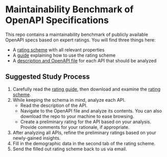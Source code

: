 # Maintainability Benchmark of OpenAPI Specifications

This repo contains a maintainability benchmark of publicly available OpenAPI specs based on expert ratings. You will find three things here:

- A [rating scheme](rating-scheme.xlsx) with all relevant properties
- A [guide](rating-scheme-guide.md) explaining how to use the rating scheme
- A [description and OpenAPI file](openapi-files/README.md) for each API that should be analyzed

## Suggested Study Process

1. Carefully read the [rating guide](rating-scheme-guide.md), then download and examine the [rating scheme](https://github.com/xJREB/openapi-maintainability-benchmark/raw/master/rating-scheme.xlsx).
2. While keeping the schema in mind, analyze each API.
   - Read the description of the API.
   - Navigate to the OpenAPI file and analyze its contents. You can also download the repo to your machine to ease browsing.
   - Create a preliminary rating for the API based on your analysis. Provide comments for your rationale, if appropriate.
3. After analyzing all APIs, refine the preliminary ratings based on your newly-gained insights.
4. Fill in the demographic data in the second tab of the rating scheme.
5. Send the filled out rating scheme back to us via email.
